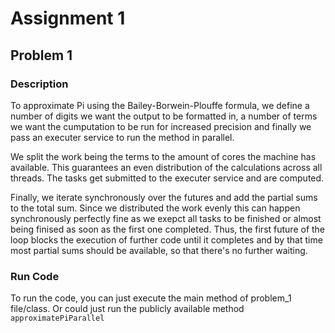 # Assignment 1 

## Problem 1 

### Description

To approximate Pi using the Bailey-Borwein-Plouffe formula, we define a number of digits we want the output to be formatted in, a number of terms we want the cumputation to be run for increased precision and finally we pass an executer service to run the method in parallel. 

We split the work being the terms to the amount of cores the machine has available. This guarantees an even distribution of the calculations across all threads. The tasks get submitted to the executer service and are computed. 

Finally, we iterate synchronously over the futures and add the partial sums to the total sum. Since we distributed the work evenly this can happen synchronously perfectly fine as we exepct all tasks to be finished or almost being finised as soon as the first one completed. 
Thus, the first future of the loop blocks the execution of further code until it completes and by that time most partial sums should be available, so that there's no further waiting. 

### Run Code

To run the code, you can just execute the main method of problem_1 file/class. Or could just run the publicly available method `approximatePiParallel` 
